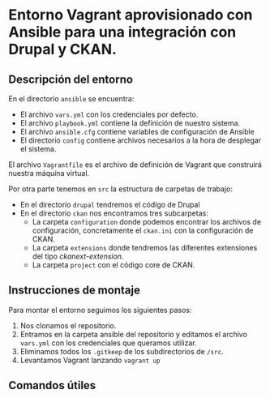 # Entorno Vagrant aprovisionado con Ansible para una integración con Drupal y CKAN.

## Descripción del entorno

En el directorio `ansible` se encuentra:
* El archivo `vars.yml` con los credenciales por defecto.
* El archivo `playbook.yml` contiene la definición de nuestro sistema.
* El archivo `ansible.cfg` contiene variables de configuración de Ansible
* El directorio `config` contiene archivos necesarios a la hora de desplegar el sistema.

El archivo `Vagrantfile` es el archivo de definición de Vagrant que construirá nuestra máquina virtual.

Por otra parte tenemos en `src` la estructura de carpetas de trabajo:
* En el directorio `drupal` tendremos el código de Drupal
* En el directorio `ckan` nos encontramos tres subcarpetas:
  * La carpeta `configuration` donde podemos encontrar los archivos de configuración, concretamente el `ckan.ini` con la configuración de CKAN.
  * La carpeta `extensions` donde tendremos las diferentes extensiones del tipo *ckanext-extension*.
  * La carpeta `project` con el código core de CKAN.

## Instrucciones de montaje

Para montar el entorno seguimos los siguientes pasos:

1. Nos clonamos el repositorio.
2. Entramos en la carpeta ansible del repositorio y editamos el archivo `vars.yml` con los credenciales que queramos utilizar.
3. Eliminamos todos los `.gitkeep` de los subdirectorios de `/src`.
4. Levantamos Vagrant lanzando `vagrant up`

## Comandos útiles